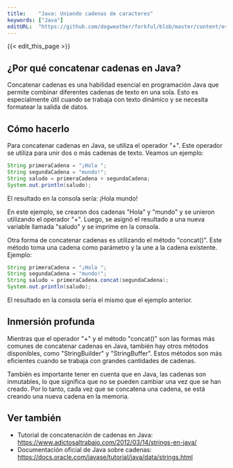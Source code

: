 ```yaml
---
title:    "Java: Uniendo cadenas de caracteres"
keywords: ["Java"]
editURL:  "https://github.com/dogweather/forkful/blob/master/content/es/java/concatenating-strings.md"
---
```


{{< edit_this_page >}}

## ¿Por qué concatenar cadenas en Java?

Concatenar cadenas es una habilidad esencial en programación Java que permite combinar diferentes cadenas de texto en una sola. Esto es especialmente útil cuando se trabaja con texto dinámico y se necesita formatear la salida de datos.

## Cómo hacerlo

Para concatenar cadenas en Java, se utiliza el operador "+". Este operador se utiliza para unir dos o más cadenas de texto. Veamos un ejemplo:

```Java
String primeraCadena = "¡Hola ";
String segundaCadena = "mundo!";
String saludo = primeraCadena + segundaCadena;
System.out.println(saludo);
```
El resultado en la consola sería: ¡Hola mundo!

En este ejemplo, se crearon dos cadenas "Hola" y "mundo" y se unieron utilizando el operador "+". Luego, se asignó el resultado a una nueva variable llamada "saludo" y se imprime en la consola.

Otra forma de concatenar cadenas es utilizando el método "concat()". Este método toma una cadena como parámetro y la une a la cadena existente. Ejemplo:

```Java
String primeraCadena = "¡Hola ";
String segundaCadena = "mundo!";
String saludo = primeraCadena.concat(segundaCadena);
System.out.println(saludo);
```
El resultado en la consola sería el mismo que el ejemplo anterior.

## Inmersión profunda

Mientras que el operador "+" y el método "concat()" son las formas más comunes de concatenar cadenas en Java, también hay otros métodos disponibles, como "StringBuilder" y "StringBuffer". Estos métodos son más eficientes cuando se trabaja con grandes cantidades de cadenas.

También es importante tener en cuenta que en Java, las cadenas son inmutables, lo que significa que no se pueden cambiar una vez que se han creado. Por lo tanto, cada vez que se concatena una cadena, se está creando una nueva cadena en la memoria.

## Ver también
- Tutorial de concatenación de cadenas en Java: https://www.adictosaltrabajo.com/2012/03/14/strings-en-java/
- Documentación oficial de Java sobre cadenas: https://docs.oracle.com/javase/tutorial/java/data/strings.html